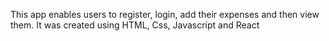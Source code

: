 This app enables users to register, login, add their expenses and then view them. It was created using HTML, Css, Javascript and React
